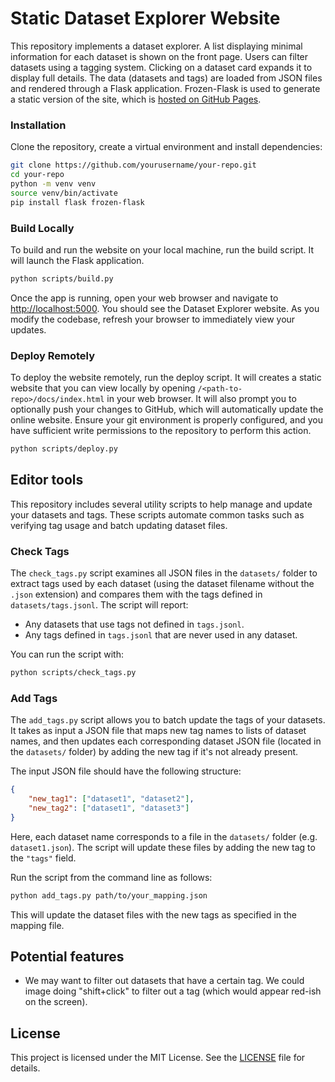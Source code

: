 # Static Dataset Explorer Website

This repository implements a dataset explorer.
A list displaying minimal information for each dataset is shown on the front page.
Users can filter datasets using a tagging system.
Clicking on a dataset card expands it to display full details.
The data (datasets and tags) are loaded from JSON files and rendered through a Flask application. 
Frozen-Flask is used to generate a static version of the site, which is [hosted on GitHub Pages](https://viviencabannes.github.io/datasetexplorer/).

### Installation

Clone the repository, create a virtual environment and install dependencies:

```bash
git clone https://github.com/yourusername/your-repo.git
cd your-repo
python -m venv venv
source venv/bin/activate
pip install flask frozen-flask
```

### Build Locally

To build and run the website on your local machine, run the build script.
It will launch the Flask application.

```bash
python scripts/build.py
```

Once the app is running, open your web browser and navigate to [http://localhost:5000](http://localhost:5000).
You should see the Dataset Explorer website.
As you modify the codebase, refresh your browser to immediately view your updates.

### Deploy Remotely

To deploy the website remotely, run the deploy script.
It will creates a static website that you can view locally by opening `/<path-to-repo>/docs/index.html` in your web browser.
It will also prompt you to optionally push your changes to GitHub, which will automatically update the online website. Ensure your git environment is properly configured, and you have sufficient write permissions to the repository to perform this action.

```bash
python scripts/deploy.py
```

## Editor tools

This repository includes several utility scripts to help manage and update your datasets and tags.
These scripts automate common tasks such as verifying tag usage and batch updating dataset files.

### Check Tags

The `check_tags.py` script examines all JSON files in the `datasets/` folder to extract tags used by each dataset (using the dataset filename without the `.json` extension) and compares them with the tags defined in `datasets/tags.jsonl`. The script will report:
- Any datasets that use tags not defined in `tags.jsonl`.
- Any tags defined in `tags.jsonl` that are never used in any dataset.

You can run the script with:

```bash
python scripts/check_tags.py
```

### Add Tags

The `add_tags.py` script allows you to batch update the tags of your datasets. It takes as input a JSON file that maps new tag names to lists of dataset names, and then updates each corresponding dataset JSON file (located in the `datasets/` folder) by adding the new tag if it's not already present.

The input JSON file should have the following structure:

```json
{
    "new_tag1": ["dataset1", "dataset2"],
    "new_tag2": ["dataset1", "dataset3"]
}
```

Here, each dataset name corresponds to a file in the `datasets/` folder (e.g. `dataset1.json`). The script will update these files by adding the new tag to the `"tags"` field.

Run the script from the command line as follows:

```bash
python add_tags.py path/to/your_mapping.json
```

This will update the dataset files with the new tags as specified in the mapping file.

## Potential features

- We may want to filter out datasets that have a certain tag. We could image doing "shift+click" to filter out a tag (which would appear red-ish on the screen).

## License

This project is licensed under the MIT License. See the [LICENSE](LICENSE) file for details.
